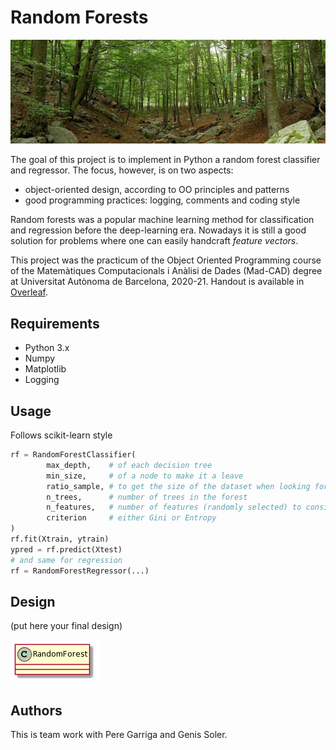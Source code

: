 
# Random Forests

![](bosc_montseny.jpeg)

The goal of this project is to implement in Python a random forest classifier and regressor. The focus, however, is on two aspects:
- object-oriented design, according to OO principles and patterns
- good programming practices: logging, comments and coding style 

Random forests was a popular machine learning method for classification and regression before the deep-learning era. Nowadays it is still a good solution for problems where one can easily handcraft *feature vectors*. 

This project was the practicum of the Object Oriented Programming course of the Matemàtiques Computacionals i Anàlisi de Dades (Mad-CAD) degree at Universitat Autònoma de Barcelona, 2020-21. Handout is available in [Overleaf](https://www.overleaf.com/read/dfjyxpnybjgp).


<!---
replace link to overleaf by pdf
--->


## Requirements

- Python 3.x
- Numpy
- Matplotlib
- Logging

## Usage

Follows scikit-learn style

```python
rf = RandomForestClassifier(
        max_depth,    # of each decision tree
        min_size,     # of a node to make it a leave
        ratio_sample, # to get the size of the dataset when looking for the best split
        n_trees,      # number of trees in the forest
        n_features,   # number of features (randomly selected) to consider when looking for the best split 
        criterion     # either Gini or Entropy              
)
rf.fit(Xtrain, ytrain)
ypred = rf.predict(Xtest)
# and same for regression
rf = RandomForestRegressor(...)
```

## Design
(put here your final design)

![](diagrama2.png)

## Authors

This is team work with Pere Garriga and Genis Soler.

<!---
maybe link to their Github accounts 
-->


